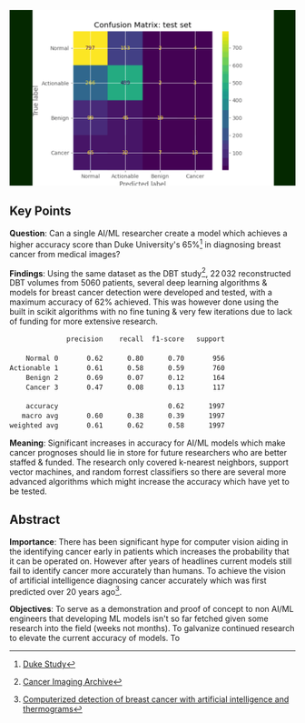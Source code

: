 ![Demo](./assets/matrix-previews.gif)

## Key Points

**Question**: Can a single AI/ML researcher create a model which achieves a higher accuracy score than Duke University's 65%[^1] in diagnosing breast cancer from medical images?

**Findings**: Using the same dataset as the DBT study[^2], 22 032 reconstructed DBT volumes from 5060 patients, several deep learning algorithms & models for breast cancer detection were developed and tested, with a maximum accuracy of 62% achieved. This was however done using the built in scikit algorithms with no fine tuning & very few iterations due to lack of funding for more extensive research.

```sh
              precision    recall  f1-score   support

    Normal 0       0.62      0.80      0.70       956
Actionable 1       0.61      0.58      0.59       760
    Benign 2       0.69      0.07      0.12       164
    Cancer 3       0.47      0.08      0.13       117

    accuracy                           0.62      1997
   macro avg       0.60      0.38      0.39      1997
weighted avg       0.61      0.62      0.58      1997
```

**Meaning**: Significant increases in accuracy for AI/ML models which make cancer prognoses should lie in store for future researchers who are better staffed & funded. The research only covered k-nearest neighbors, support vector machines, and random forrest classifiers so there are several more advanced algorithms which might increase the accuracy which have yet to be tested.

## Abstract

**Importance**: There has been significant hype for computer vision aiding in the identifying cancer early in patients which increases the probability that it can be operated on. However after years of headlines current models still fail to identify cancer more accurately than humans. To achieve the vision of artificial intelligence diagnosing cancer accurately which was first predicted over 20 years ago[^3].

**Objectives**: To serve as a demonstration and proof of concept to non AI/ML engineers that developing ML models isn't so far fetched given some research into the field (weeks not months). To galvanize continued research to elevate the current accuracy of models. To

[^1]: [Duke Study](https://jamanetwork.com/journals/jamanetworkopen/fullarticle/2783046)
[^2]: [Cancer Imaging Archive](https://www.breastcancer.org/facts-statistics)
[^3]: [Computerized detection of breast cancer with artificial intelligence and thermograms](https://pubmed.ncbi.nlm.nih.gov/12396330/)

